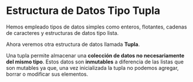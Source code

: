 # Estructura de Datos Tipo Tupla

Hemos empleado tipos de datos simples como enteros, flotantes, cadenas de caracteres y estructuras de datos tipo lista.

Ahora veremos otra estructura de datos llamada **Tupla**.

Una tupla permite almacenar una **colección de datos no necesariamente del mismo tipo**. Estos datos son **inmutables** a diferencia de las listas que son mutables ya que, una vez inicializada la tupla no podemos agregar, borrar o modificar sus elementos.
